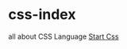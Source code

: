 # css-index
all about CSS Language 
<a href=" https://codewithpunit.github.io/css-index/">Start Css </a>
